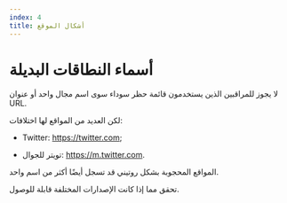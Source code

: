 ```yaml
---
index: 4
title: أشكال الموقع
---
```

# أسماء النطاقات البديلة

لا يجوز للمراقبين الذين يستخدمون قائمة حظر سوداء سوى اسم مجال واحد أو عنوان URL.

لكن العديد من المواقع لها اختلافات:

*   Twitter: https://twitter.com;

*   تويتر للجوال: https://m.twitter.com.

المواقع المحجوبة بشكل روتيني قد تسجل أيضًا أكثر من اسم واحد.

تحقق مما إذا كانت الإصدارات المختلفة قابلة للوصول.